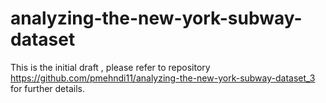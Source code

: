 # analyzing-the-new-york-subway-dataset
This is the initial draft , please refer to repository https://github.com/pmehndi11/analyzing-the-new-york-subway-dataset_3 for further details.
